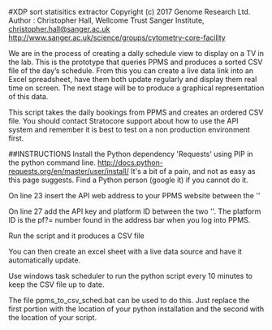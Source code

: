 ﻿#XDP sort statisitics extractor
Copyright (c) 2017 Genome Research Ltd.
Author : Christopher Hall, Wellcome Trust Sanger Institute, christopher.hall@sanger.ac.uk
http://www.sanger.ac.uk/science/groups/cytometry-core-facility

We are in the process of creating a dally schedule view to display on a TV in the lab.  This is the prototype that queries PPMS and produces a sorted CSV file of the day’s schedule.  From this you can create a live data link into an Excel spreadsheet, have them both update regularly and display them real time on screen.  The next stage will be to produce a graphical representation of this data.

This script takes the daily bookings from PPMS and creates an ordered CSV file.
You should contact Stratocore support about how to use the API system and remember it is best to test on a non production environment first.

##INSTRUCTIONS
Install the Python dependency 'Requests' using PIP in the python command line.  http://docs.python-requests.org/en/master/user/install/  It's a bit of a pain, and not as easy as this page suggests.  Find a Python person (google it) if you cannot do it.

On line 23 insert the API web address to your PPMS website between the ''

On line 27 add the API key and platform ID between the two ''.  The platform ID is the pf?= number found in the address bar when you log into PPMS.

Run the script and it produces a CSV file

You can then create an excel sheet with a live data source and have it automatically update.

Use windows task scheduler to run the python script every 10 minutes to keep the CSV file up to date.

The file ppms_to_csv_sched.bat can be used to do this.  Just replace the first portion with the location of your python installation and the second with the location of your script.

